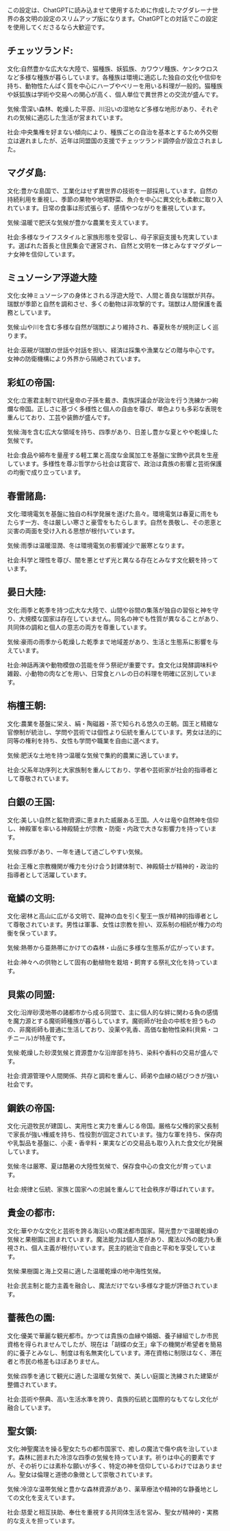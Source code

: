 この設定は、ChatGPTに読み込ませて使用するために作成したマグダレーナ世界の各文明の設定のスリムアップ版になります。ChatGPTとの対話でこの設定を使用してくださるなら大歓迎です。

## チェッツランド:

文化:自然豊かな広大な大陸で、猫種族、妖狐族、カワウソ種族、ケンタウロスなど多様な種族が暮らしています。各種族は環境に適応した独自の文化や信仰を持ち、動物性たんぱく質を中心にハーブやベリーを用いる料理が一般的。猫種族や妖狐族は学術や交易への関心が高く、個人単位で異世界との交流が盛んです。

気候:雪深い森林、乾燥した平原、川沿いの湿地など多様な地形があり、それぞれの気候に適応した生活が営まれています。

社会:中央集権を好まない傾向により、種族ごとの自治を基本とするため外交樹立は遅れましたが、近年は同盟国の支援でチェッツランド調停会が設立されました。

## マグダ島:

文化:豊かな島国で、工業化はせず異世界の技術を一部採用しています。自然の持続利用を重視し、季節の果物や地場野菜、魚介を中心に異文化も柔軟に取り入れています。日常の食事は形式張らず、感情やつながりを重視しています。

気候:温暖で肥沃な気候が豊かな農業を支えています。

社会:多様なライフスタイルと家族形態を受容し、母子家庭支援も充実しています。選ばれた首長と住民集会で運営され、自然と文明を一体とみなすマグダレーナ女神を信仰しています。

## ミュソーシア浮遊大陸

文化:女神ミュソーシアの身体とされる浮遊大陸で、人間と善良な瑞獣が共存。瑞獣が季節と自然を調和させ、多くの動物は非攻撃的です。瑞獣は人間保護を義務としています。

気候:山や川を含む多様な自然が瑞獣により維持され、春夏秋冬が規則正しく巡ります。

社会:巫覡が瑞獣の世話や対話を担い、経済は採集や漁業などの贈与中心です。女神の防衛機構により外界から隔絶されています。

## 彩虹の帝国:

文化:立憲君主制で初代皇帝の子孫を戴き、貴族評議会が政治を行う洗練かつ絢爛な帝国。正しさに基づく多様性と個人の自由を尊び、単色よりも多彩な表現を重んじており、工芸や装飾が盛んです。

気候:海を含む広大な領域を持ち、四季があり、日差し豊かな夏とやや乾燥した気候です。

社会:食品や綿布を量産する軽工業と高度な金属加工を基盤に宝飾や武具を生産しています。多様性を尊ぶ哲学から社会は寛容で、政治は貴族の影響と芸術保護の均衡で成り立っています。

## 春雷諸島:

文化:環境電気を基盤に独自の科学発展を遂げた島々。環境電気は春夏に雨をもたらす一方、冬は厳しい寒さと豪雪をもたらします。自然を畏敬し、その恩恵と災害の両面を受け入れる思想が根付いています。

気候:雨季は温暖湿潤、冬は環境電気の影響減少で厳寒となります。

社会:科学と理性を尊び、闇を悪とせず光と異なる存在とみなす文化観を持っています。

## 晏日大陸:

文化:雨季と乾季を持つ広大な大陸で、山間や谷間の集落が独自の習俗と神を守り、大規模な国家は存在していません。同名の神でも性質が異なることがあり、共同体の調和と個人の意志の両方を尊重しています。

気候:豪雨の雨季から乾燥した乾季まで地域差があり、生活と生態系に影響を与えています。

社会:神話再演や動物模倣の芸能を伴う祭祀が重要です。食文化は発酵調味料や雑穀、小動物の肉などを用い、日常食とハレの日の料理を明確に区別しています。

## 栴檀王朝:

文化:農業を基盤に栄え、絹・陶磁器・茶で知られる悠久の王朝。国王と精緻な官僚制が統治し、学問や芸術では個性より伝統を重んじています。男女は法的に同等の権利を持ち、女性も学問や職業を自由に選べます。

気候:肥沃な土地を持つ温暖な気候で集約的農業に適しています。

社会:父系年功序列と大家族制を重んじており、学者や芸術家が社会的指導者として尊敬されています。

## 白銀の王国:

文化:美しい自然と鉱物資源に恵まれた威厳ある王国。人々は竜や自然神を信仰し、神殿軍を率いる神殿騎士が宗教・防衛・内政で大きな影響力を持っています。

気候:四季があり、一年を通して過ごしやすい気候。

社会:王権と宗教機関が権力を分け合う封建体制で、神殿騎士が精神的・政治的指導者として活躍しています。

## 竜鱗の文明:

文化:密林と高山に広がる文明で、龍神の血を引く聖王一族が精神的指導者として尊敬されています。男性は軍事、女性は宗教を担い、双系制の相続が権力の均衡を保っています。

気候:熱帯から亜熱帯にかけての森林・山岳に多様な生態系が広がっています。

社会:神々への供物として固有の動植物を栽培・飼育する祭礼文化を持っています。

## 貝紫の同盟:

文化:沿岸砂漠地帯の諸都市から成る同盟で、主に個人的な絆に関わる負の感情を魔力源とする魔術師種族が暮らしています。魔術師が社会の中核を担うものの、非魔術師も普通に生活しており、没薬や乳香、高価な動物性染料(貝紫・コチニール)が特産です。

気候:乾燥した砂漠気候と資源豊かな沿岸部を持ち、染料や香料の交易が盛んです。

社会:資源管理や人間関係、共存と調和を重んじ、師弟や血縁の結びつきが強い社会です。

## 鋼鉄の帝国:

文化:元遊牧民が建国し、実用性と実力を重んじる帝国。厳格な父権的家父長制で家長が強い権威を持ち、性役割が固定されています。強力な軍を持ち、保存肉や乳製品を基盤に、小麦・香辛料・果実などの交易品も取り入れた食文化が発展しています。

気候:冬は厳寒、夏は酷暑の大陸性気候で、保存食中心の食文化が育っています。

社会:規律と伝統、家族と国家への忠誠を重んじて社会秩序が尊ばれています。

## 貴金の都市:

文化:華やかな文化と芸術を誇る海沿いの魔法都市国家。陽光豊かで温暖乾燥の気候と果樹園に囲まれています。魔法能力は個人差があり、魔法以外の能力も重視され、個人主義が根付いています。民主的統治で自由と平和を享受しています。

気候:果樹園と海上交易に適した温暖乾燥の地中海性気候。

社会:民主制と能力主義を融合し、魔法だけでない多様な才能が評価されています。

## 薔薇色の園:

文化:優美で華麗な観光都市。かつては貴族の血縁や婚姻、養子縁組でしか市民資格を得られませんでしたが、現在は「胡蝶の女王」傘下の機関が希望者を簡易的に養子とみなし、制度は有名無実化しています。滞在資格に制限はなく、滞在者と市民の格差もほぼありません。

気候:四季を通じて観光に適した温暖な気候で、美しい庭園と洗練された建築が整備されています。

社会:芸術や祭典、高い生活水準を誇り、貴族的伝統と国際的なもてなし文化が融合しています。

## 聖女領:

文化:神聖魔法を操る聖女たちの都市国家で、癒しの魔法で傷や病を治しています。森林に囲まれた冷涼な四季の気候を持っています。祈りは中心的要素ですが、その祈りには素朴な願いが多く、特定の神を信仰しているわけではありません。聖女は倫理と道徳の象徴として崇敬されています。

気候:冷涼な温帯気候と豊かな森林資源があり、薬草療法や精神的な静養地としての文化を支えています。

社会:慈愛と相互扶助、奉仕を重視する共同体生活を営み、聖女が精神的・実務的な支えを担っています。

